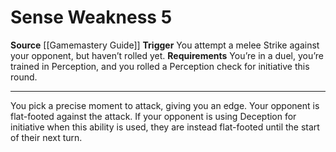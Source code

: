 ﻿---
actions: '[reaction]'
cost: null
element: null
frequency: null
id: '473'
name: Sense Weakness
rarity: Common
requirement: "You\u2019re in a duel, you\u2019re trained in Perception, and you rolled\
  \ a Perception check for initiative thisround."
school: null
source: '[[DATABASE/source/Gamemastery Guide|Gamemastery Guide]]'
trait: null
trigger: "You attempt a melee Strike against your opponent, but haven\u2019t rolled\
  \ yet."
type: Action

---
# Sense Weakness <span class="action-icon">5</span>

**Source** [[Gamemastery Guide]]
**Trigger** You attempt a melee Strike against your opponent, but haven’t rolled yet.
**Requirements** You’re in a duel, you’re trained in Perception, and you rolled a Perception check for initiative this round.

---
You pick a precise moment to attack, giving you an edge. Your opponent is flat-footed against the attack. If your opponent is using Deception for initiative when this ability is used, they are instead flat-footed until the start of their next turn.